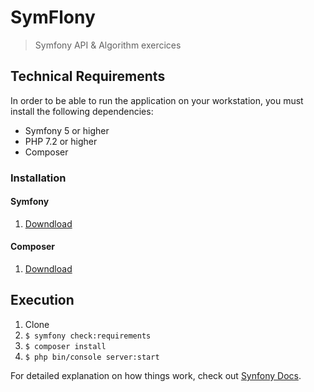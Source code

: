 # SymFlony

> Symfony API & Algorithm exercices

## Technical Requirements
In order to be able to run the application on your workstation, you must install the following dependencies:
* Symfony 5 or higher
* PHP 7.2 or higher
* Composer

### Installation
#### Symfony
1. [Downdload](https://symfony.com/download)

#### Composer
1. [Downdload](https://getcomposer.org/)


## Execution

1. Clone
2. `$ symfony check:requirements`
3. `$ composer install`
4. `$ php bin/console server:start`


For detailed explanation on how things work, check out [Synfony Docs](https://symfony.com/doc/4.4//index.html).
